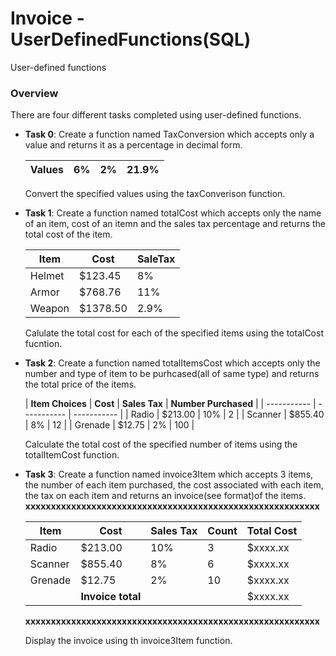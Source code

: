 # Invoice - UserDefinedFunctions(SQL)

User-defined functions

### Overview

There are four different tasks completed using user-defined functions.

  - **Task 0**: Create a function named TaxConversion which accepts only a value 
    and returns it as a percentage in decimal form.
 
    | **Values** | 6% | 2% | 21.9% |
    | ----------- | ----------- | ----------- | ----------- |
    
    Convert the specified values using the taxConverison function.
  
  - **Task 1**: Create a function named totalCost which accepts only the name of 
    an item, cost of an itemn and the sales tax percentage and returns the 
    total cost of the item.
   
    | **Item** | **Cost** | **SaleTax** |
    | ----------- | ----------- | ----------- |
    | Helmet | $123.45 | 8% |
    | Armor | $768.76 | 11% |
    | Weapon | $1378.50 |2.9%|
    
    Calulate the total cost for each of the specified items using 
    the totalCost fucntion.

  - **Task 2**: Create a function named totalItemsCost which accepts only 
    the number and type of item to be purhcased(all of same type) and 
    returns the total price of the items.
  
    | **Item Choices** | **Cost** |	**Sales Tax** |	**Number Purchased** |
    | ----------- | ----------- | ----------- |
    | Radio |	$213.00	|	10% |	2 |
    | Scanner |	$855.40 | 8% | 12 |
    | Grenade	|	$12.75 | 2%	|	100 |
    
    Calculate the total cost of the specified number of items using 
    the totalItemCost function.
    
  - **Task 3**: Create a function named invoice3Item which accepts 3 items, 
    the number of each item purchased, the cost associated with each item,
    the tax on each item and returns an invoice(see format)of the items.
    **xxxxxxxxxxxxxxxxxxxxxxxxxxxxxxxxxxxxxxxxxxxxxxxxxxxxxxxxxx**

    | **Item** | **Cost** | **Sales Tax** | **Count** | **Total Cost** |
    | ----------- | ----------- | ----------- | ----------- | ----------- |
    | Radio | $213.00 | 10% | 3 | $xxxx.xx |
    | Scanner | $855.40 | 8% | 6	| $xxxx.xx |
    | Grenade | $12.75 | 2% | 10 | $xxxx.xx |
    | |**Invoice total**|	| | $xxxx.xx |
    
    
    **xxxxxxxxxxxxxxxxxxxxxxxxxxxxxxxxxxxxxxxxxxxxxxxxxxxxxxxxxx**
    
    Display the invoice using th invoice3Item function.

